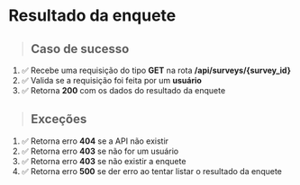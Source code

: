 # Resultado da enquete

> ## Caso de sucesso

1. ✅ Recebe uma requisição do tipo **GET** na rota **/api/surveys/{survey_id}**
2. ✅ Valida se a requisição foi feita por um **usuário**
4. ✅ Retorna **200** com os dados do resultado da enquete

> ## Exceções

1. ✅ Retorna erro **404** se a API não existir
2. ✅ Retorna erro **403** se não for um usuário
2. ✅ Retorna erro **403** se não existir a enquete
3. ✅ Retorna erro **500** se der erro ao tentar listar o resultado da enquete